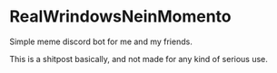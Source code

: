 # RealWrindowsNeinMomento
Simple meme discord bot for me and my friends.

This is a shitpost basically, and not made for any kind of serious use.
